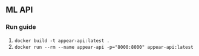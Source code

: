 ML API
--

### Run guide

1. `docker build -t appear-api:latest .`
2. `docker run --rm --name appear-api -p="8000:8000" appear-api:latest`